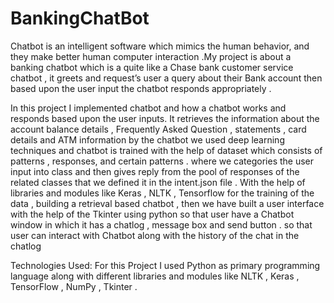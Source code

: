 # BankingChatBot

Chatbot is an intelligent software which mimics the human behavior, and they make better
human computer interaction .My project is about a banking chatbot which is a quite like a
Chase bank customer service chatbot , it greets and request’s user a query about their Bank
account then based upon the user input the chatbot responds appropriately .

In this project I implemented chatbot and how a chatbot works and responds based
upon the user inputs. It retrieves the information about the account balance details ,
Frequently Asked Question , statements , card details and ATM information by the chatbot
we used deep learning techniques and chatbot is trained with the help of dataset which
consists of patterns , responses, and certain patterns . where we categories the user input
into class and then gives reply from the pool of responses of the related classes that we
defined it in the intent.json file .
With the help of libraries and modules like Keras , NLTK , Tensorflow for the training of
the data , building a retrieval based chatbot , then we have built a user interface with the
help of the Tkinter using python so that user have a Chatbot window in which it has a
chatlog , message box and send button . so that user can interact with Chatbot along with
the history of the chat in the chatlog

Technologies Used:
For this Project I used Python as primary programming language along with
different libraries and modules like NLTK , Keras , TensorFlow , NumPy , Tkinter .
